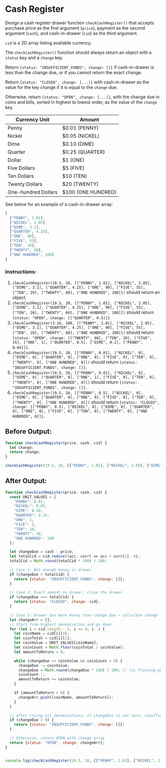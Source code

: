 # Cash Register

Design a cash register drawer function `checkCashRegister()` that accepts purchase price as the first argument (`price`), payment as the second argument (`cash`), and cash-in-drawer (`cid`) as the third argument.

`cid` is a 2D array listing available currency.

The `checkCashRegister()` function should always return an object with a `status` key and a `change` key.

Return `{status: "INSUFFICIENT_FUNDS", change: []}` if cash-in-drawer is less than the change due, or if you cannot return the exact change.

Return `{status: "CLOSED", change: [...]}` with cash-in-drawer as the value for the key change if it is equal to the `change` due.

Otherwise, return `{status: "OPEN", change: [...]}`, with the change due in coins and bills, sorted in highest to lowest order, as the value of the `change` key.

| Currency Unit         | Amount                |
|-----------------------|------------------------|
| Penny                | $0.01 (PENNY)          |
| Nickel               | $0.05 (NICKEL)         |
| Dime                 | $0.10 (DIME)           |
| Quarter              | $0.25 (QUARTER)        |
| Dollar               | $1 (ONE)               |
| Five Dollars         | $5 (FIVE)              |
| Ten Dollars          | $10 (TEN)              |
| Twenty Dollars       | $20 (TWENTY)           |
| One-hundred Dollars  | $100 (ONE HUNDRED)     |

See below for an example of a cash-in-drawer array:

```javascript
[
  ["PENNY", 1.01],
  ["NICKEL", 2.05],
  ["DIME", 3.1],
  ["QUARTER", 4.25],
  ["ONE", 90],
  ["FIVE", 55],
  ["TEN", 20],
  ["TWENTY", 60],
  ["ONE HUNDRED", 100]
]
```

### Instructions:
1. `checkCashRegister(19.5, 20, [["PENNY", 1.01], ["NICKEL", 2.05], ["DIME", 3.1], ["QUARTER", 4.25], ["ONE", 90], ["FIVE", 55], ["TEN", 20], ["TWENTY", 60], ["ONE HUNDRED", 100]])` should return an object.
2. `checkCashRegister(19.5, 20, [["PENNY", 1.01], ["NICKEL", 2.05], ["DIME", 3.1], ["QUARTER", 4.25], ["ONE", 90], ["FIVE", 55], ["TEN", 20], ["TWENTY", 60], ["ONE HUNDRED", 100]])` should return `{status: "OPEN", change: [["QUARTER", 0.5]]}`.
3. `checkCashRegister(3.26, 100, [["PENNY", 1.01], ["NICKEL", 2.05], ["DIME", 3.1], ["QUARTER", 4.25], ["ONE", 90], ["FIVE", 55], ["TEN", 20], ["TWENTY", 60], ["ONE HUNDRED", 100]])` should return `{status: "OPEN", change: [["TWENTY", 60], ["TEN", 20], ["FIVE", 15], ["ONE", 1], ["QUARTER", 0.5], ["DIME", 0.2], ["PENNY", 0.04]]}`.
4. `checkCashRegister(19.5, 20, [["PENNY", 0.01], ["NICKEL", 0], ["DIME", 0], ["QUARTER", 0], ["ONE", 0], ["FIVE", 0], ["TEN", 0], ["TWENTY", 0], ["ONE HUNDRED", 0]])` should return `{status: "INSUFFICIENT_FUNDS", change: []}`.
5. `checkCashRegister(19.5, 20, [["PENNY", 0.01], ["NICKEL", 0], ["DIME", 0], ["QUARTER", 0], ["ONE", 1], ["FIVE", 0], ["TEN", 0], ["TWENTY", 0], ["ONE HUNDRED", 0]])` should return `{status: "INSUFFICIENT_FUNDS", change: []}`.
6. `checkCashRegister(19.5, 20, [["PENNY", 0.5], ["NICKEL", 0], ["DIME", 0], ["QUARTER", 0], ["ONE", 0], ["FIVE", 0], ["TEN", 0], ["TWENTY", 0], ["ONE HUNDRED", 0]])` should return `{status: "CLOSED", change: [["PENNY", 0.5], ["NICKEL", 0], ["DIME", 0], ["QUARTER", 0], ["ONE", 0], ["FIVE", 0], ["TEN", 0], ["TWENTY", 0], ["ONE HUNDRED", 0]]}`.

## Before Output:
```javascript
function checkCashRegister(price, cash, cid) {
  let change;
  return change;
}

checkCashRegister(19.5, 20, [["PENNY", 1.01], ["NICKEL", 2.05], ["DIME", 3.1], ["QUARTER", 4.25], ["ONE", 90], ["FIVE", 55], ["TEN", 20], ["TWENTY", 60], ["ONE HUNDRED", 100]]);
```

## After Output:
```javascript
function checkCashRegister(price, cash, cid) {
  const UNIT_VALUES = {
    "PENNY": 0.01,
    "NICKEL": 0.05,
    "DIME": 0.10,
    "QUARTER": 0.25,
    "ONE": 1,
    "FIVE": 5,
    "TEN": 10,
    "TWENTY": 20,
    "ONE HUNDRED": 100
  };

  let changeDue = cash - price;
  let totalCid = cid.reduce((acc, curr) => acc + curr[1], 0);
  totalCid = Math.round(totalCid * 100) / 100;

  // Case 1: Not enough money in drawer
  if (changeDue > totalCid) {
    return {status: "INSUFFICIENT_FUNDS", change: []};
  }

  // Case 2: Exact amount in drawer, close the drawer
  if (changeDue === totalCid) {
    return {status: "CLOSED", change: cid};
  }

  // Case 3: Drawer has more money than change due — calculate change
  let changeArr = [];
  // Start from highest denomination and go down
  for (let i = cid.length - 1; i >= 0; i--) {
    let coinName = cid[i][0];
    let coinTotal = cid[i][1];
    let coinValue = UNIT_VALUES[coinName];
    let coinCount = Math.floor(coinTotal / coinValue);
    let amountToReturn = 0;

    while (changeDue >= coinValue && coinCount > 0) {
      changeDue -= coinValue;
      changeDue = Math.round(changeDue * 100) / 100; // fix floating point
      coinCount--;
      amountToReturn += coinValue;
    }

    if (amountToReturn > 0) {
      changeArr.push([coinName, amountToReturn]);
    }
  }

  // After trying all denominations, if changeDue is not zero, insufficient funds
  if (changeDue > 0) {
    return {status: "INSUFFICIENT_FUNDS", change: []};
  }

  // Otherwise, return OPEN with change array
  return {status: "OPEN", change: changeArr};
}


console.log(checkCashRegister(19.5, 20, [["PENNY", 1.01], ["NICKEL", 2.05], ["DIME", 3.1], ["QUARTER", 4.25], ["ONE", 90], ["FIVE", 55], ["TEN", 20], ["TWENTY", 60], ["ONE HUNDRED", 100]]));
```